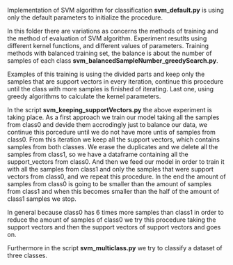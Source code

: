   Implementation of SVM algorithm for classification **svm_default.py** is using only the default parameters to initialize the procedure.
  
 In this  folder there are variations as concerns the methods of training and the method of evaluation of SVM algorithm. Experiment resutlts using different kernel functions, and different values of parameters. Training methods with balanced training set, the balance is about the number of samples of each class **svm_balancedSampleNumber_greedySearch.py**.

  Examples of this training is using the divided parts and keep only the samples that are support vectors in every iteration, continue this procedure until the class with more samples is finished of iterating. Last one, using greedy algorithms to calculate the kernel parameters.
  
  In the script **svm_keeping_supportVectors.py** the above experiment is taking place. As a first approach we train our model taking all the samples from class0 and devide them accrodingly just to balance our data, we continue this porcedure until we do not have more untis of samples from class0. From this iteration we keep all the support vectors, which contains samples from both classes. We erase the duplicates and we delete all the samples from class1, so we have a dataframe containing all the support_vectors from class0. And then we feed our model in order to train it with all the samples from class1 and only the samples that were support vectors from class0, and we repeat this procedure. In the end the amount of samples from class0 is going to be smaller than the amount of samples from class1 and when this becomes smaller than the half of the amount of class1 samples we stop.
  
  In general because class0 has 6 times more samples than class1 in order to reduce the amount of samples of class0 we try this procedure taking the support vectors and then the support vectors of support vectors and goes on.
  
  Furthermore in the script **svm_multiclass.py** we try to classify a dataset of three classes.

